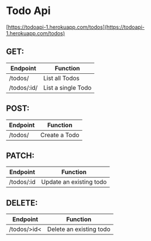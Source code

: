 # Todo Api
[https://todoapi-1.herokuapp.com/todos](https://todoapi-1.herokuapp.com/todos)

## GET:

Endpoint | Function
--------- | ----------
/todos/ | List all Todos
/todos/:id/| List a single Todo

## POST:

Endpoint | Function
--------- | ---------
/todos/ | Create a Todo

## PATCH:

Endpoint | Function
--------- | ----------
/todos/:id | Update an existing todo

## DELETE:

Endpoint | Function
--------- | ----------
/todos/>id< | Delete an existing todo

